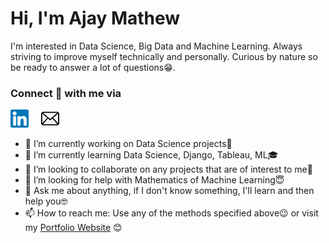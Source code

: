 # Hi, I'm Ajay Mathew

I'm interested in Data Science, Big Data and Machine Learning. Always striving to improve myself technically and personally. Curious by nature so be ready to answer a lot of questions😁.

### Connect :handshake: with me via
[![linkedin](https://github.com/ajaymathew522/ajaymathew522/blob/master/images/linkedin.png)](https://www.linkedin.com/in/ajaymathew522/) &nbsp;&nbsp;&nbsp; [![mail](https://github.com/ajaymathew522/ajaymathew522/blob/master/images/email.png)](mailto:ajaymathew522@gmail.com) &nbsp;&nbsp;&nbsp; 

- 🔭 I’m currently working on Data Science projects🎯
- 🌱 I’m currently learning Data Science, Django, Tableau, ML🎓
- 👯 I’m looking to collaborate on any projects that are of interest to me🤗
- 🤔 I’m looking for help with Mathematics of Machine Learning😇
- 💬 Ask me about anything, if I don't know something, I'll learn and then help you🤓
- 📫 How to reach me: Use any of the methods specified above😉 or visit my [Portfolio Website](https://ajaymathew522.github.io/) 😊




